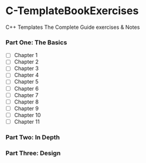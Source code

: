 # C-TemplateBookExercises
C++ Templates The Complete Guide exercises &amp; Notes
### Part One: The Basics
- [ ] Chapter 1
- [ ] Chapter 2
- [ ] Chapter 3
- [ ] Chapter 4
- [ ] Chapter 5
- [ ] Chapter 6
- [ ] Chapter 7
- [ ] Chapter 8
- [ ] Chapter 9
- [ ] Chapter 10
- [ ] Chapter 11
### Part Two: In Depth 
### Part Three: Design

